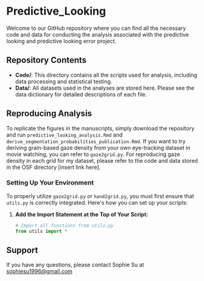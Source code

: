 # Predictive_Looking

Welcome to our GitHub repository where you can find all the necessary code and data for conducting the analysis associated with the predictive looking and predictive looking error project.

## Repository Contents

- **Code/**: This directory contains all the scripts used for analysis, including data processing and statistical testing.
- **Data/**: All datasets used in the analyses are stored here. Please see the data dictionary for detailed descriptions of each file.

## Reproducing Analysis

To replicate the figures in the manuscripts, simply download the repository and run `predictive_looking_analysis.Rmd` and `derive_segmentation_probabilities_publication.Rmd`. If you want to try deriving grain-based gaze density from your own eye-tracking dataset in movie watching, you can refer to `gaze2grid.py`. For reproducing gaze density in each grid for my dataset, please refer to the code and data stored in the OSF directory [insert link here].

### Setting Up Your Environment

To properly utilize `gaze2grid.py` or `hand2grid.py`, you must first ensure that `utils.py` is correctly integrated. Here's how you can set up your scripts:

1. **Add the Import Statement at the Top of Your Script:**
   ```python
   # Import all functions from utils.py
   from utils import *

## Support

If you have any questions, please contact Sophie Su at sophiesu1996@gmail.com